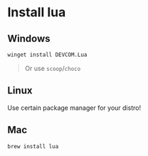 # Install lua

## Windows

```bash
winget install DEVCOM.Lua
```

> Or use `scoop`/`choco`

## Linux

Use certain package manager for your distro!

## Mac

```bash
brew install lua
```
